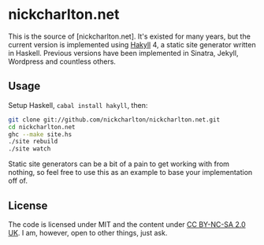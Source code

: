 # nickcharlton.net

This is the source of [nickcharlton.net]. It's existed for many years, but the
current version is implemented using [Hakyll][] 4, a static site generator
written in Haskell. Previous versions have been implemented in Sinatra,
Jekyll, Wordpress and countless others.

## Usage

Setup Haskell, `cabal install hakyll`, then:

```bash
git clone git://github.com/nickcharlton/nickcharlton.net.git
cd nickcharlton.net
ghc --make site.hs
./site rebuild
./site watch
```

Static site generators can be a bit of a pain to get working with from nothing,
so feel free to use this as an example to base your implementation off of.

## License

The code is licensed under MIT and the content under [CC BY-NC-SA 2.0 UK][].
I am, however, open to other things, just ask.

[Hakyll]: http://jaspervdj.be/hakyll/
[CC BY-NC-SA 2.0 UK]: http://creativecommons.org/licenses/by-nc-sa/2.0/uk/
